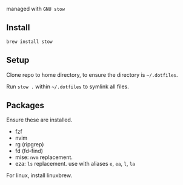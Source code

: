 managed with `GNU stow`

## Install

`brew install stow`

## Setup

Clone repo to home directory, to ensure the directory is `~/.dotfiles`.

Run `stow .` within `~/.dotfiles` to symlink all files.

## Packages

Ensure these are installed.

- fzf
- nvim
- rg (ripgrep)
- fd (fd-find)
- mise: `nvm` replacement.
- eza: `ls` replacement. use with aliases `e`, `ea`, `l`, `la`

For linux, install linuxbrew.
